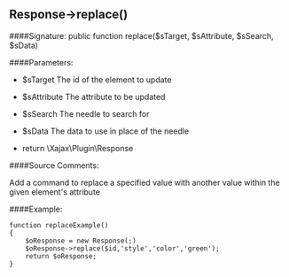 ## Response->replace()

####Signature: public function replace($sTarget, $sAttribute, $sSearch, $sData)

####Parameters:

* $sTarget The id of the element to update

* $sAttribute The attribute to be updated

* $sSearch The needle to search for

* $sData The data to use in place of the needle
* return \Xajax\Plugin\Response

####Source Comments:

Add a command to replace a specified value with another value within the given element's attribute

####Example:
```
function replaceExample()
{
    $oResponse = new Response(;)
    $oResponse->replace($id,'style','color','green');
    return $oResponse;
}
```